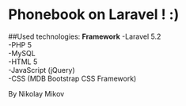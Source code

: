 # Phonebook on Laravel !   :)

##Used technologies:
  <b>Framework</b>
  -Laravel 5.2<br />
  -PHP 5 <br />
  -MySQL<br />
  -HTML 5<br />
  -JavaScript (jQuery)<br />
  -CSS (MDB Bootstrap CSS Framework)<br />
  
  

  By Nikolay Mikov
